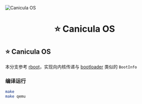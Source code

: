 ![Canicula OS](https://picture.hanbings.com/2024/09/22/f1b8f29c20aba151c2c5e987b2c50ddd.png)

<h1 align="center">⭐ Canicula OS</h1>

## ⭐ Canicula OS

本分支参考 [rboot](https://github.com/rcore-os/rboot)，实现向内核传递与 [bootloader](https://github.com/rust-osdev/bootloader) 类似的 `BootInfo`

### 编译运行

```bash
make
make qemu
```